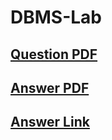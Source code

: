 # DBMS-Lab

## [Question PDF](https://github.com/CSE-Helper/dbmslab/blob/main/DBMS_Lab_QB.pdf)
## [Answer PDF](https://github.com/CSE-Helper/dbmslab/blob/main/DBMS_LAB_ANS.pdf)

## [Answer Link](https://cse-helper.github.io/dbmslab/)
